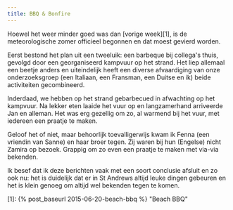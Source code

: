 ```yaml
---
title: BBQ & Bonfire
---
```

Hoewel het weer minder goed was dan [vorige week][1], is de meteorologische zomer officieel begonnen en dat moest gevierd worden.

Eerst bestond het plan uit een tweeluik: een barbeque bij collega's thuis, gevolgd door een georganiseerd kampvuur op het strand. Het liep allemaal een beetje anders en uiteindelijk heeft een diverse afvaardiging van onze onderzoeksgroep (een Italiaan, een Fransman, een Duitse en ik) beide activiteiten gecombineerd.

Inderdaad, we hebben op het strand gebarbecued in afwachting op het kampvuur. Na lekker eten laaide het vuur op en langzamerhand arriveerde Jan en alleman. Het was erg gezellig om zo, al warmend bij het vuur, met iedereen een praatje te maken.

Geloof het of niet, maar behoorlijk toevalligerwijs kwam ik Fenna (een vriendin van Sanne) en haar broer tegen. Zij waren bij hun (Engelse) nicht Zamira op bezoek. Grappig om zo even een praatje te maken met via-via bekenden.

Ik besef dat ik deze berichten vaak met een soort conclusie afsluit en zo ook nu: het is duidelijk dat er in St Andrews altijd leuke dingen gebeuren en het is klein genoeg om altijd wel bekenden tegen te komen.

 [1]: {% post_baseurl 2015-06-20-beach-bbq %} "Beach BBQ"